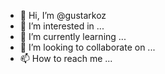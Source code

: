 - 👋 Hi, I’m @gustarkoz
- 👀 I’m interested in ...
- 🌱 I’m currently learning ...
- 💞️ I’m looking to collaborate on ...
- 📫 How to reach me ...

<!---
gustarkoz/gustarkoz is a ✨ special ✨ repository because its `README.md` (this file) appears on your GitHub profile.
You can click the Preview link to take a look at your changes.
--->
